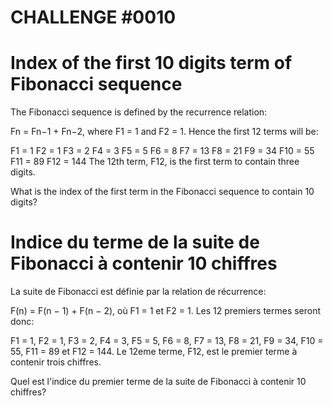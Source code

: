 CHALLENGE #0010
===============

# Index of the first 10 digits term of Fibonacci sequence

The Fibonacci sequence is defined by the recurrence relation:

Fn = Fn−1 + Fn−2, where F1 = 1 and F2 = 1.
Hence the first 12 terms will be:

F1 = 1
F2 = 1
F3 = 2
F4 = 3
F5 = 5
F6 = 8
F7 = 13
F8 = 21
F9 = 34
F10 = 55
F11 = 89
F12 = 144
The 12th term, F12, is the first term to contain three digits.

What is the index of the first term in the Fibonacci sequence to contain 10 digits?

# Indice du  terme de la suite de Fibonacci à contenir 10 chiffres

La suite de Fibonacci est définie par la relation de récurrence:

F(n) = F(n − 1) + F(n − 2), où F1 = 1 et F2 = 1. Les 12 premiers termes seront donc:

F1 = 1, F2 = 1, F3 = 2, F4 = 3, F5 = 5, F6 = 8, F7 = 13, F8 = 21, F9 = 34, F10 = 55, F11 = 89 et F12 = 144. 
Le 12eme terme, F12, est le premier terme à contenir trois chiffres.


Quel est l'indice du premier terme de la suite de Fibonacci à contenir 10 chiffres?
